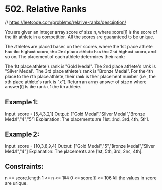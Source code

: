# 502. Relative Ranks

// https://leetcode.com/problems/relative-ranks/description/

You are given an integer array score of size n, where score[i] is the score of the ith athlete in a competition.
All the scores are guaranteed to be unique.

The athletes are placed based on their scores, where the 1st place athlete has the highest score,
the 2nd place athlete has the 2nd highest score, and so on. The placement of each athlete determines their rank:

The 1st place athlete's rank is "Gold Medal".
The 2nd place athlete's rank is "Silver Medal".
The 3rd place athlete's rank is "Bronze Medal".
For the 4th place to the nth place athlete, their rank is their placement number (i.e., the xth place athlete's rank is "x").
Return an array answer of size n where answer[i] is the rank of the ith athlete.

## Example 1:

Input: score = [5,4,3,2,1]
Output: ["Gold Medal","Silver Medal","Bronze Medal","4","5"]
Explanation: The placements are [1st, 2nd, 3rd, 4th, 5th].

## Example 2:

Input: score = [10,3,8,9,4]
Output: ["Gold Medal","5","Bronze Medal","Silver Medal","4"]
Explanation: The placements are [1st, 5th, 3rd, 2nd, 4th].

## Constraints:

n == score.length
1 <= n <= 104
0 <= score[i] <= 106
All the values in score are unique.
